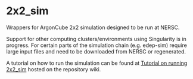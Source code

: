 # 2x2_sim
Wrappers for ArgonCube 2x2 simulation designed to be run at NERSC.

Support for other computing clusters/environments using Singularity is in progress. For certain parts of the simulation chain (e.g. edep-sim) require large input files and need to be downloaded from NERSC or regenerated.

A tutorial on how to run the simulation can be found at [Tutorial on running 2x2_sim](https://github.com/DUNE/2x2_sim/wiki/Tutorial-on-running-2x2_sim) hosted on the repository wiki.
